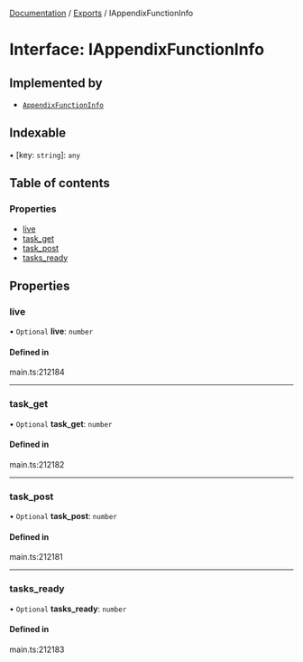 [Documentation](../README.md) / [Exports](../modules.md) / IAppendixFunctionInfo

# Interface: IAppendixFunctionInfo

## Implemented by

- [`AppendixFunctionInfo`](../classes/AppendixFunctionInfo.md)

## Indexable

▪ [key: `string`]: `any`

## Table of contents

### Properties

- [live](IAppendixFunctionInfo.md#live)
- [task\_get](IAppendixFunctionInfo.md#task_get)
- [task\_post](IAppendixFunctionInfo.md#task_post)
- [tasks\_ready](IAppendixFunctionInfo.md#tasks_ready)

## Properties

### live

• `Optional` **live**: `number`

#### Defined in

main.ts:212184

___

### task\_get

• `Optional` **task\_get**: `number`

#### Defined in

main.ts:212182

___

### task\_post

• `Optional` **task\_post**: `number`

#### Defined in

main.ts:212181

___

### tasks\_ready

• `Optional` **tasks\_ready**: `number`

#### Defined in

main.ts:212183
